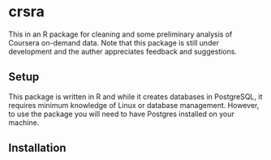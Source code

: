 # crsra

This in an R package for cleaning and some preliminary analysis of Coursera on-demand data. Note that this package is still under development and the auther appreciates feedback and suggestions.

## Setup
This package is written in R and while it creates databases in PostgreSQL, it requires minimum knowledge of Linux or database management. However, to use the package you will need to have Postgres installed on your machine. 



## Installation


